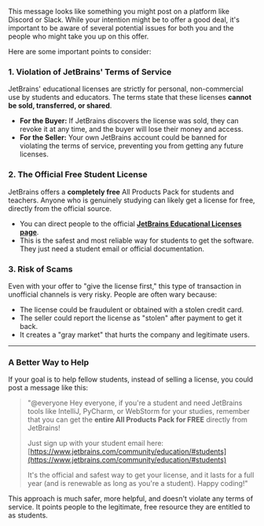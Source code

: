 This message looks like something you might post on a platform like Discord or Slack. While your intention might be to offer a good deal, it's important to be aware of several potential issues for both you and the people who might take you up on this offer.

Here are some important points to consider:

### 1. Violation of JetBrains' Terms of Service
JetBrains' educational licenses are strictly for personal, non-commercial use by students and educators. The terms state that these licenses **cannot be sold, transferred, or shared**.
*   **For the Buyer:** If JetBrains discovers the license was sold, they can revoke it at any time, and the buyer will lose their money and access.
*   **For the Seller:** Your own JetBrains account could be banned for violating the terms of service, preventing you from getting any future licenses.

### 2. The Official Free Student License
JetBrains offers a **completely free** All Products Pack for students and teachers. Anyone who is genuinely studying can likely get a license for free, directly from the official source.
*   You can direct people to the official **[JetBrains Educational Licenses page](https://www.jetbrains.com/community/education/#students)**.
*   This is the safest and most reliable way for students to get the software. They just need a student email or official documentation.

### 3. Risk of Scams
Even with your offer to "give the license first," this type of transaction in unofficial channels is very risky. People are often wary because:
*   The license could be fraudulent or obtained with a stolen credit card.
*   The seller could report the license as "stolen" after payment to get it back.
*   It creates a "gray market" that hurts the company and legitimate users.

---

### A Better Way to Help
If your goal is to help fellow students, instead of selling a license, you could post a message like this:

> "@everyone Hey everyone, if you're a student and need JetBrains tools like IntelliJ, PyCharm, or WebStorm for your studies, remember that you can get the **entire All Products Pack for FREE** directly from JetBrains!
>
> Just sign up with your student email here: [https://www.jetbrains.com/community/education/#students](https://www.jetbrains.com/community/education/#students)
>
> It's the official and safest way to get your license, and it lasts for a full year (and is renewable as long as you're a student). Happy coding!"

This approach is much safer, more helpful, and doesn't violate any terms of service. It points people to the legitimate, free resource they are entitled to as students.